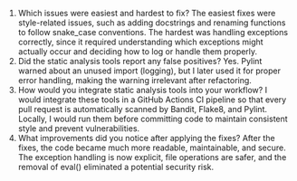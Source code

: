 1. Which issues were easiest and hardest to fix?
 The easiest fixes were style-related issues, such as adding docstrings and renaming functions to follow snake_case conventions. The hardest was handling exceptions correctly, since it required understanding which exceptions might actually occur and deciding how to log or handle them properly.
2. Did the static analysis tools report any false positives?
 Yes. Pylint warned about an unused import (logging), but I later used it for proper error handling, making the warning irrelevant after refactoring.
3. How would you integrate static analysis tools into your workflow?
 I would integrate these tools in a GitHub Actions CI pipeline so that every pull request is automatically scanned by Bandit, Flake8, and Pylint. Locally, I would run them before committing code to maintain consistent style and prevent vulnerabilities.
4. What improvements did you notice after applying the fixes?
 After the fixes, the code became much more readable, maintainable, and secure. The exception handling is now explicit, file operations are safer, and the removal of eval() eliminated a potential security risk.
